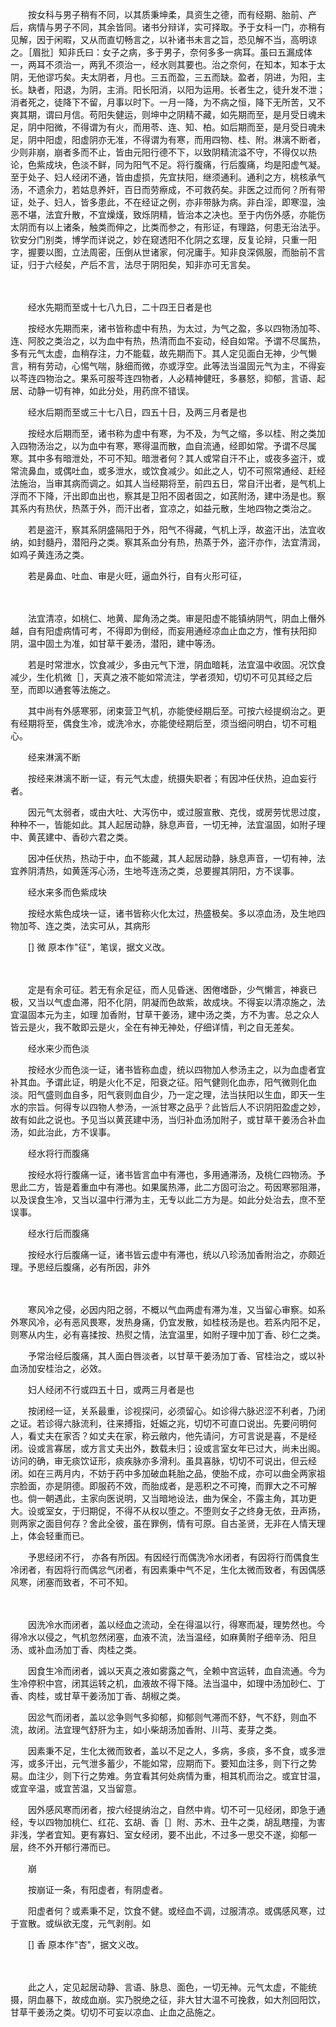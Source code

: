 <!-- { "loadSidebar": true } -->
　　按女科与男子稍有不同，以其质秉坤柔，具资生之德，而有经期、胎前、产后，病情与男子不同，其余皆同。诸书分辩详，实可择取。予于女科一门，亦稍有见解，因于闲暇，又从而直切畅言之，以补诸书未言之旨，恐见解不当，高明谅之。［眉批］知非氏曰：女子之病，多于男子，奈何多多一病耳。虽曰五漏成体一，两耳不须治一，两乳不须治一，经水则其要也。治之奈何，在知本，知本于太阴，无他谬巧矣。夫太阴者，月也。三五而盈，三五而缺。盈者，阴进，为阳，主长。缺者，阳退，为阴，主消。阳长阳消，以阳为运用。长者生之，徒升发不泄；消者死之，徒降下不留，月事以时下。一月一降，为不病之恒，降下无所苦，又不爽其期，谓曰月信。苟阳失健运，则坤中之阴精不藏，如先期而至，是月受日魂未足，阴中阳微，不得谓为有火，而用苓、连、知、柏。如后期而至，是月受日魂未足，阴中阳虚，阳虚阴亦无准，不得谓为有寒，而用四物、桂、附。淋漓不断者，少则非崩，崩者多而不止，皆由元阳行德不下，以致阴精流溢不守，不得仅以热论，色紫成块，色淡不鲜，同为阳气不足。将行腹痛，行后腹痛，均是阳虚气凝。至于处子、妇人经闭不通，皆由虚损，先宜扶阳，继须通利。通利之方，桃核承气汤，不遗余力，若姑息养奸，百日而劳瘵成，不可救药矣。非医之过而何？所有带证，处子、妇人，皆多患此，不在经证之例，亦非带脉为病。非白淫，即寒湿，浊恶不堪，法宜升散，不宜燥熯，致烁阴精，皆治本之决也。至于内伤外感，亦能伤太阴而有以上诸条，触类而伸之，比类而参之，有形证，有理路，何患无治法乎。钦安分门别类，博学而详说之，妙在窥透阳不化阴之玄理，反复论辩，只重一阳字，握要以图，立法周密，压倒从世诸家，何况庸手。知非良深佩服，而胎前不言证，归于六经矣，产后不言，法尽于阴阳矣，知非亦可无言矣。

　　  

　　经水先期而至或十七八九日，二十四王日者是也

　　按经水先期而来，诸书皆称虚中有热，为太过，为气之盈，多以四物汤加芩、连、阿胶之类治之，以为血中有热，热清而血不妄动，经自如常。予谓不尽属热，多有元气太虚，血稍存注，力不能载，故先期而下。其人定见面白无神，少气懒言，稍有劳动，心惕气喘，脉细而微，亦或浮空。此等法当温固元气为主，不得妄以芩连四物治之。果系可服芩连四物者，人必精神健旺，多暴怒，抑郁，言语、起居、动静一切有神，如此分处，用药庶不错误。

　　经水后期而至或三十七八日，四五十日，及两三月者是也

　　按经水后期而至，诸书称为虚中有寒，为不及，为气之缩，多以桂、附之类加入四物汤治之，以为血中有寒，寒得温而散，血自流通，经即如常。予谓不尽属寒。其中多有暗泄处，不可不知。暗泄者何？其人或常自汗不止，或夜多盗汗，或常流鼻血，或偶吐血，或多泄水，或饮食减少。如此之人，切不可照常通经、赶经法施治，当审其病而调之。如其人当经期将至，前四五日，常自汗出者，是气机上浮而不下降，汗出即血出也，察其是卫阳不固者固之，如芪附汤，建中汤是也。察其系内有热伏，热蒸于外，而汗出者，宜凉之，如益元散，生地四物之类治之。

　　若是盗汗，察其系阴盛隔阳于外，阳气不得藏，气机上浮，故盗汗出，法宜收纳，如封髓丹，潜阳丹之类。察其系血分有热，热蒸于外，盗汗亦作，法宜清润，如鸡子黄连汤之类。

　　若是鼻血、吐血、审是火旺，逼血外行，自有火形可征，

　　  

　　法宜清凉，如桃仁、地黄、犀角汤之类。审是阳虚不能镇纳阴气，阴血上僭外越，自有阳虚病情可考，不得即为倒经，而妄用通经凉血止血之方，惟有扶阳抑阴，温中固土为准，如甘草干姜汤，潜阳，建中等汤。

　　若是时常泄水，饮食减少，多由元气下泄，阴血暗耗，法宜温中收固。况饮食减少，生化机微［］，天真之液不能如常流注，学者须知，切切不可见其经之后至，而即以通套等法施之。

　　其中尚有外感寒邪，闭束营卫气机，亦能使经期后至。可按六经提纲治之。更有经期将至，偶食生冷，或洗冷水，亦能使经期后至，须当细问明白，切不可粗心。

　　经来淋漓不断

　　按经来淋漓不断一证，有元气太虚，统摄失职者；有因冲任伏热，迫血妄行者。

　　因元气太弱者，或由大吐、大泻伤中，或过服宣散、克伐，或房劳忧思过度，种种不一，皆能如此。其人起居动静，脉息声音，一切无神，法宜温固，如附子理中、黄芪建中、香砂六君之类。

　　因冲任伏热，热动于中，血不能藏，其人起居动静，脉息声音，一切有神，法宜养阴清热，如黄莲泻心汤，生地芩连汤之类，总要握其阴阳，方不误事。

　　经水来多而色紫成块

　　按经水紫色成块一证，诸书皆称火化太过，热盛极矣。多以凉血汤，及生地四物加芩、连之类，法实可从，其病形

　　[] 微 原本作"征"，笔误，据文义改。

　　  

　　定是有余可征。若无有余足征，而人见昏迷、困倦嗜卧，少气懒言，神衰已极，又当以气虚血滞，阳不化阴，阴凝而色故紫，故成块。不得妄以清凉施之，法宜温固本元为主，如理 加香附，甘草干姜汤，建中汤之类，方不为害。总之众人皆云是火，我不敢即云是火，全在有神无神处，仔细详情，判之自无差矣。

　　经水来少而色淡

　　按经水少而色淡一证，诸书皆称血虚，统以四物加人参汤主之，以为血虚者宜补其血。予谓此证，明是火化不足，阳衰之征。阳气健则化血赤，阳气微则化血淡。阳气盛则血自多，阳气衰则血自少，乃一定之理，法当扶阳以生血，即天一生水的宗旨。何得专以四物人参汤，一派甘寒之品乎？此皆后人不识阴阳盈虚之妙，故有如此之说也。予见当以黄芪建中汤，当归补血汤加附子，或甘草干姜汤合补血汤，如此治此，方不误事。

　　经水将行而腹痛

　　按经水将行腹痛一证，诸书皆言血中有滞也，多用通滞汤，及桃仁四物汤。予思此二方，皆是着重血中有滞也。如果属热滞，此二方固可治之。苟因寒邪阻滞，以及误食生冷，又当以温中行滞为主，无专以此二方为是。如此分处治去，庶不至误事。

　　经水行后而腹痛

　　按经水行后腹痛一证，诸书皆云虚中有滞也，统以八珍汤加香附治之，亦颇近理。予思经后腹痛，必有所因，非外

　　  

　　寒风冷之侵，必因内阳之弱，不概以气血两虚有滞为准，又当留心审察。如系外寒风冷，必有恶风畏寒，发热身痛，仍宜发散，如桂枝汤是也。若系内阳不足，则寒从内生，必有喜揉按、热熨之情，法宜温里，如附子理中加丁香、砂仁之类。

　　予常治经后腹痛，其人面白唇淡者，以甘草干姜汤加丁香、官桂治之，或以补血汤加安桂治之，必效。

　　妇人经闭不行或四五十日，或两三月者是也

　　按闭经一证，关系最重，诊视探问，必须留心。如诊得六脉迟涩不利者，乃闭之证。若诊得六脉流利，往来搏指，妊娠之兆，切切不可直口说出。先要问明何人，看丈夫在家否？如丈夫在家，称云敝内，他先请问，方可言说是喜，不是经闭。设或言寡居，或方言丈夫出外，数载未归；设或言室女年已过大，尚未出阁。访问的确，审无痰饮证形，痰疾脉亦多滑利。虽具喜脉，切切不可说出，但云经闭。如在三两月内，不妨于药中多加破血耗胎之品，使胎不成，亦可以曲全两家祖宗脸面，亦是阴德。即服药不效，而胎成者，是恶积之不可掩，而罪大之不可解也。倘一朝遇此，主家向医说明，又当暗地设法，曲为保全，不露主角，其功更大。设或室女，于归期促，不得不从权以堕之。不堕则女子之终身无依，丑声扬，则两家之面目何存？舍此全彼，虽在罪例，情有可原。自古圣贤，无非在人情天理上，体会轻重而已。

　　予思经闭不行， 亦各有所因。有因经行而偶洗冷水闭者，有因将行而偶食生冷闭者，有因将行而偶忿气闭者，有因素秉中气不足，生化太微而致者，有因偶感风寒，闭塞而致者，不可不知。

　　  

　　因洗冷水而闭者，盖以经血之流动，全在得温以行，得寒而凝，理势然也。今得冷水以侵之，气机忽然闭塞，血液不流，法当温经，如麻黄附子细辛汤、阳旦汤、或补血汤加丁香、肉桂之类。

　　因食生冷而闭者，诚以天真之液如雾露之气，全赖中宫运转，血自流通。今为生冷停积中宫，闭其运转之机，血液故不得下降。法当温中，如理中汤加砂仁、丁香、肉桂，或甘草干姜汤加丁香、胡椒之类。

　　因忿气而闭者，盖以忿争则气多抑郁，抑郁则气滞而不舒，气不舒，则血不流，故闭。法宜理气舒肝为主，如小柴胡汤加香附、川芎、麦芽之类。

　　因素秉不足，生化太微而致者，盖以不足之人，多病，多痰，多不食，或多泄泻，或多汗出，元气泄多蓄少，不能如常，应期而下。要知血注多，则下行之势易。血注少，则下行之势难。务宜看其何处病情为重，相其机而治之。或宜甘温，或宜辛温，或宜苦温，又当留意。

　　因外感风寒而闭者，按六经提纳治之，自然中肯。切不可一见经闭，即急于通经，专以四物加桃仁、红花、玄胡、香［］附、苏木、丑牛之类，胡乱瞎撞，为害非浅，学者宜知。更有寡妇、室女经闭，要不出此，不过多一思交不遂，抑郁一层，终不外开郁行滞而已。

　　崩

　　按崩证一条，有阳虚者，有阴虚者。

　　阳虚者何？或素秉不足，饮食不健。或经血不调，过服清凉。或偶感风寒，过于宣散。或纵欲无度，元气剥削。如

　　[] 香 原本作"杏"，据文义改。

　　 

　　此之人，定见起居动静、言语、脉息、面色，一切无神。元气太虚，不能统摄，阴血暴下，故成血崩。实乃脱绝之征，非大甘大温不可挽救，如大剂回阳饮，甘草干姜汤之类。切切不可妄以凉血、止血之品施之。

